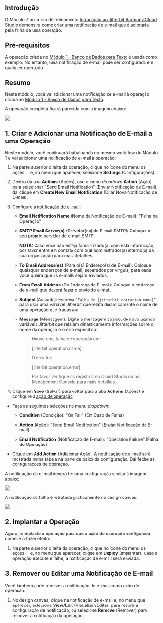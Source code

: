 [//]: # (Módulo 7 - Criando Uma Notificação de E-mail)
[//]: # (This is a translation of Version 7, published on August 9, 2021.)

## Introdução

O Módulo 7 no curso de treinamento [Introdução ao Jitterbit Harmony
Cloud Studio](https://success.jitterbit.com/display/DOC/Introduction+to+the+Jitterbit+Harmony+Cloud+Studio?showLanguage=pt_BR) demonstra como criar uma notificação de e-mail que é
acionada pela falha de uma operação.


## Pré-requisitos

A operação criada no [Módulo 1 - Banco de Dados para Texto](https://success.jitterbit.com/display/DOC/Module+1+-+Database+to+Text?showLanguage=pt_BR) é usada
como exemplo. No entanto, uma notificação de e-mail pode ser configurada
em qualquer operação.


## Resumo

Neste módulo, você vai adicionar uma notificação de e-mail à operação
criada no [Módulo 1 - Banco de Dados para Texto](https://success.jitterbit.com/display/DOC/Module+1+-+Database+to+Text?showLanguage=pt_BR).

A operação completa ficará parecida com a imagem abaixo:

<span class="confluence-embedded-file-wrapper"><img
src="https://docs-source.jitterbit.com/cs/design-canvas/operation_chain_db-to-text.png"
class="confluence-embedded-image confluence-external-resource"
data-image-src="https://docs-source.jitterbit.com/cs/design-canvas/operation_chain_db-to-text.png" /></span>


## 1. Criar e Adicionar uma Notificação de E-mail a uma Operação

Neste módulo, você continuará trabalhando no mesmo workflow do Módulo 1
e vai adicionar uma notificação de e-mail à operação:

1.  Na parte superior direita da operação, clique no ícone do menu de
    ações <span
    class="confluence-embedded-file-wrapper confluence-embedded-manual-size"><img
    src="https://docs-source.jitterbit.com/common/icons/actions-menu_5.png"
    class="confluence-embedded-image confluence-external-resource"
    data-image-src="https://docs-source.jitterbit.com/common/icons/actions-menu_5.png"
    height="11" /></span> e, no
    menu que aparecer, selecione **Settings** (Configurações).

2.  Dentro da aba **Actions** (Ações), use o menu *dropdown* **Action**
    (Ação) para selecionar "Send Email Notification" (Enviar
    Notificação de E-mail), daí clique em **Create New Email
    Notification** (Criar Nova Notificação de E-mail).

3.  Configure a [notificação de e-mail](https://success.jitterbit.com/display/CS/Email+Notifications?showLanguage=pt_BR):

    -   **Email Notification Name** (Nome da Notificação de E-mail): "Falha
        na Operação"

    -   **SMTP Email Server(s)** (Servidor\[es\] de E-mail SMTP): Coloque o
        seu próprio servidor de e-mail SMTP.

        <div
        class="confluence-information-macro confluence-information-macro-information conf-macro output-block"
        hasbody="true" macro-name="info">

        <span
        class="aui-icon aui-icon-small aui-iconfont-info confluence-information-macro-icon">
        </span>
        <div class="confluence-information-macro-body">

        **NOTA:** Caso você não esteja familiarizado(a) com esta informação,
        por favor entre em contato com o(a) administrador(a) interno(a) da sua
        organização para mais detalhes.

        </div>

        </div>

    -   **To Email Address(es)** (Para o\[s\] Endereço\[s\] de E-mail):
        Coloque quaisquer endereços de e-mail, separados por vírgula, para
        onde você queira que os e-mails sejam enviados.

    -   **From Email Address** (Do Endereço de E-mail): Coloque o endereço
        de e-mail que deverá fazer o envio do e-mail.

    -   **Subject** (Assunto): Escreva "`Falha de
        [jitterbit.operation.name]`" para usar uma variável Jitterbit que
        relata dinamicamente o nome de uma operação que fracassou.

    -   **Message** (Mensagem): Digite a mensagem abaixo, de novo usando
        variáveis Jitterbit que relatam dinamicamente informações sobre o
        nome da operação e o erro específico:

        > Houve uma falha de operação em:
        >
        > \[jitterbit.operation.name\]
        >
        > O erro foi:
        >
        > \[jitterbit.operation.error\]
        >
        > Por favor verifique os registros no Cloud Studio ou no Management
        > Console para mais detalhes.

4.  Clique em **Save** (Salvar) para voltar para a aba **Actions**
    (Ações) e configure a [ação de operação](https://success.jitterbit.com/display/CS/Operation+Actions?showLanguage=pt_BR):

-   Faça as seguintes seleções no menu *dropdown*:

    -   **Condition** (Condição): "On Fail" (Em Caso de Falha)

    -   **Action** (Ação): "Send Email Notification" (Enviar Notificação
        de E-mail)

    -   **Email Notification** (Notificação de E-mail): "Operation
        Failure" (Falha de Operação)

-   Clique em **Add Action** (Adicionar Ação). A notificação de e-mail
    será mostrada numa tabela na parte de baixo da configuração. Daí
    feche as configurações de operação.

A notificação de e-mail deverá ter uma configuração similar à imagem
abaixo:

<span class="confluence-embedded-file-wrapper"><img
src="https://docs-source.jitterbit.com/cs/notification/email_operation-failure.png"
class="confluence-embedded-image confluence-external-resource"
data-image-src="https://docs-source.jitterbit.com/cs/notification/email_operation-failure.png" /></span>

A notificação da falha é retratada graficamente no design canvas:

<span class="confluence-embedded-file-wrapper"><img
src="https://docs-source.jitterbit.com/cs/design-canvas/operation_chain_db-to-text.png"
class="confluence-embedded-image confluence-external-resource"
data-image-src="https://docs-source.jitterbit.com/cs/design-canvas/operation_chain_db-to-text.png" /></span>


## 2. Implantar a Operação

Agora, reimplante a operação para que a ação de operação configurada
comece a fazer efeito:

1.  Na parte superior direita da operação, clique no ícone do menu de
    ações <span
    class="confluence-embedded-file-wrapper confluence-embedded-manual-size"><img
    src="https://docs-source.jitterbit.com/common/icons/actions-menu_5.png"
    class="confluence-embedded-image confluence-external-resource"
    data-image-src="https://docs-source.jitterbit.com/common/icons/actions-menu_5.png"
    height="11" /></span> e, no
    menu que aparecer, clique em **Deploy** (Implantar). Caso a
    operação execute e falhe, a notificação de e-mail será enviada.


## 3. Remover ou Editar uma Notificação de E-mail

Você também pode remover a notificação de e-mail como ação de operação:

1.  No design canvas, clique na notificação de e-mail e, no menu que
    aparecer, selecione **View/Edit** (Visualizar/Editar) para reabrir
    a configuração de notificação, ou selecione **Remove** (Remover)
    para remover a notificação da operação.
